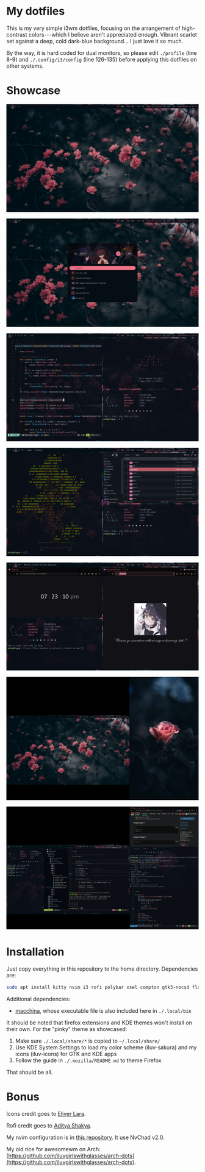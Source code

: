 
# My dotfiles

This is my very simple i3wm dotfiles, focusing on the arrangement of high-contrast colors---which I believe aren't appreciated enough. Vibrant scarlet set against a deep, cold dark-blue background... I just love it so much.

By the way, it is hard coded for dual monitors, so please edit `./profile` (line 8-9) and `./.config/i3/config` (line 126-135) before applying this dotfiles on other systems.

# Showcase

![Polybar and Desktop](./showcase/0.png)

![Rofi](./showcase/1.png)

![Kitty, nvim, and macchina](./showcase/2.png)

![Firefox and Dolphin](./showcase/3.png)

![Firefox extensions](./showcase/4.png)

![Dual Monitors Setup](./showcase/5.png)

![POV: Me 2 years ago](./showcase/6.png)

# Installation

Just copy everything in this repository to the home directory. Dependencies are:

```sh
sudo apt install kitty nvim i3 rofi polybar xsel compton gtk3-nocsd flameshot
```

Additional dependencies:

- [macchina](https://github.com/Macchina-CLI/macchina), whose executable file is also included here in `./.local/bin`

It should be noted that firefox extensions and KDE themes won't install on their own. For the "pinky" theme as showcased:

1. Make sure `./.local/share/*` is copied to `~/.local/share/`
2. Use KDE System Settings to load my color scheme (iluv-sakura) and my icons (iluv-icons) for GTK and KDE apps
3. Follow the guide in `./.mozilla/README.md` to theme Firefox

That should be all.

# Bonus

Icons credit goes to [Eliver Lara](https://github.com/EliverLara/candy-icons).

Rofi credit goes to [Aditya Shakya](https://github.com/adi1090x/rofi).

My nvim configuration is in [this repository](https://github.com/iluvgirlswithglasses/nvim). It use NvChad v2.0.

My old rice for awesomewm on Arch: [https://github.com/iluvgirlswithglasses/arch-dots](https://github.com/iluvgirlswithglasses/arch-dots).

